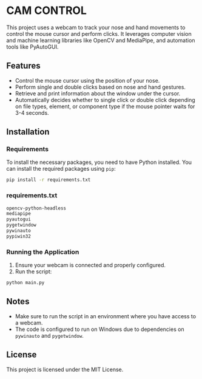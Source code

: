 # CAM CONTROL

This project uses a webcam to track your nose and hand movements to control the mouse cursor and perform clicks. It leverages computer vision and machine learning libraries like OpenCV and MediaPipe, and automation tools like PyAutoGUI.

## Features
- Control the mouse cursor using the position of your nose.
- Perform single and double clicks based on nose and hand gestures.
- Retrieve and print information about the window under the cursor.
- Automatically decides whether to single click or double click depending on file types, element, or component type if the mouse pointer waits for 3-4 seconds.

## Installation

### Requirements

To install the necessary packages, you need to have Python installed. You can install the required packages using `pip`:

```bash
pip install -r requirements.txt
```

### requirements.txt

```bash
opencv-python-headless
mediapipe
pyautogui
pygetwindow
pywinauto
pypiwin32
```

### Running the Application

1. Ensure your webcam is connected and properly configured.
2. Run the script:

```bash
python main.py
```

## Notes
- Make sure to run the script in an environment where you have access to a webcam.
- The code is configured to run on Windows due to dependencies on `pywinauto` and `pygetwindow`.

## License
This project is licensed under the MIT License.
